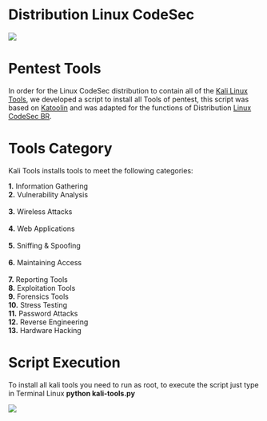 # Distribution Linux CodeSec

<img src="http://i.imgur.com/6A9pbWZ.jpg">

# Pentest Tools

In order for the Linux CodeSec distribution to contain all of the <a href = "https://tools.kali.org/Tools-listing"> Kali Linux Tools</a>, we developed a script to install all Tools of pentest, this script was based on <a href="https://github.com/LionSec/katoolin">Katoolin</a> and was adapted for the functions of Distribution <a href="https://github.com/CodeSecBR/Distribution-CodeSecBR">Linux CodeSec BR</a>.

# Tools Category

Kali Tools installs tools to meet the following categories:

<b>1.</b> Information Gathering<br>
<b>2.</b> Vulnerability Analysis<br>		
<b>3.</b> Wireless Attacks<br>				
<b>4.</b> Web Applications<br>				
<b>5.</b> Sniffing & Spoofing<br>				
<b>6.</b> Maintaining Access<br>				
<b>7.</b> Reporting Tools<br>
<b>8.</b> Exploitation Tools<br>
<b>9.</b> Forensics Tools<br>
<b>10.</b> Stress Testing<br>
<b>11.</b> Password Attacks<br>
<b>12.</b> Reverse Engineering<br>
<b>13.</b> Hardware Hacking<br>

# Script Execution

To install all kali tools you need to run as root, to execute the script just type in Terminal Linux <b>python kali-tools.py</b>

<img src="http://i.imgur.com/OvNLdsP.png">
